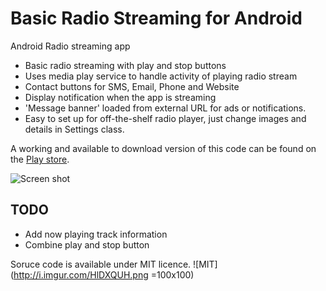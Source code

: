 Basic Radio Streaming for Android
=================

Android Radio streaming app

 - Basic radio streaming with play and stop buttons
 - Uses media play service to handle activity of playing radio stream
 - Contact buttons for SMS, Email, Phone and Website
 - Display notification when the app is streaming
 - 'Message banner' loaded from external URL for ads or notifications. 
 - Easy to set up for off-the-shelf radio player, just change images and details in Settings class.
 
A working and available to download version of this code can be found on the [Play store](https://play.google.com/store/apps/details?id=com.clickgostudio.air1072).
 
 
 ![Screen shot](http://i.imgur.com/yzM1ZgT.png)
 
 TODO 
---------------
 - Add now playing track information 
 - Combine play and stop button


Soruce code is available under MIT licence. 
![MIT](http://i.imgur.com/HlDXQUH.png =100x100)

 
